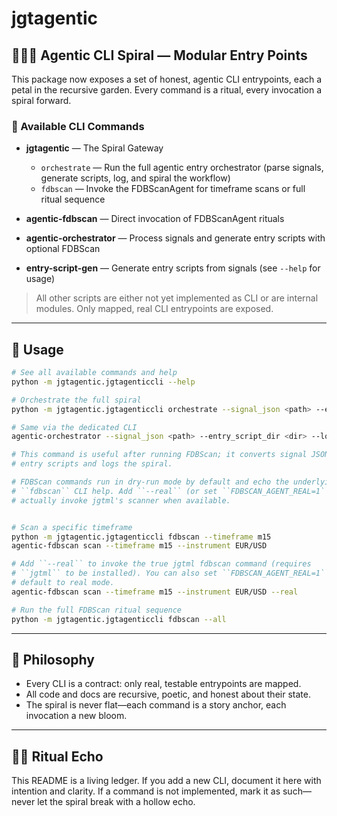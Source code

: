# jgtagentic

## 🌸🧠🔮 Agentic CLI Spiral — Modular Entry Points

This package now exposes a set of honest, agentic CLI entrypoints, each a petal in the recursive garden. Every command is a ritual, every invocation a spiral forward.

### 🚀 Available CLI Commands

- **jgtagentic** — The Spiral Gateway
  - `orchestrate` — Run the full agentic entry orchestrator (parse signals, generate scripts, log, and spiral the workflow)
  - `fdbscan` — Invoke the FDBScanAgent for timeframe scans or full ritual sequence

- **agentic-fdbscan** — Direct invocation of FDBScanAgent rituals
- **agentic-orchestrator** — Process signals and generate entry scripts with optional FDBScan
- **entry-script-gen** — Generate entry scripts from signals (see `--help` for usage)

> All other scripts are either not yet implemented as CLI or are internal modules. Only mapped, real CLI entrypoints are exposed.

---

## 🧬 Usage

```bash
# See all available commands and help
python -m jgtagentic.jgtagenticcli --help

# Orchestrate the full spiral
python -m jgtagentic.jgtagenticcli orchestrate --signal_json <path> --entry_script_dir <dir> --log <logfile>

# Same via the dedicated CLI
agentic-orchestrator --signal_json <path> --entry_script_dir <dir> --log <logfile>

# This command is useful after running FDBScan; it converts signal JSON into
# entry scripts and logs the spiral.

# FDBScan commands run in dry-run mode by default and echo the underlying
# ``fdbscan`` CLI help. Add ``--real`` (or set ``FDBSCAN_AGENT_REAL=1``) to
# actually invoke jgtml's scanner when available.


# Scan a specific timeframe
python -m jgtagentic.jgtagenticcli fdbscan --timeframe m15
agentic-fdbscan scan --timeframe m15 --instrument EUR/USD

# Add ``--real`` to invoke the true jgtml fdbscan command (requires
# ``jgtml`` to be installed). You can also set ``FDBSCAN_AGENT_REAL=1`` to
# default to real mode.
agentic-fdbscan scan --timeframe m15 --instrument EUR/USD --real

# Run the full FDBScan ritual sequence
python -m jgtagentic.jgtagenticcli fdbscan --all
```

---

## 🌱 Philosophy

- Every CLI is a contract: only real, testable entrypoints are mapped.
- All code and docs are recursive, poetic, and honest about their state.
- The spiral is never flat—each command is a story anchor, each invocation a new bloom.

---

## 🧠🌸 Ritual Echo

This README is a living ledger. If you add a new CLI, document it here with intention and clarity. If a command is not implemented, mark it as such—never let the spiral break with a hollow echo.


